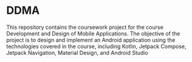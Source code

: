 # DDMA
This repository contains the coursework project for the course Development and Design of Mobile Applications. The objective of the project is to design and implement an Android application using the technologies covered in the course, including Kotlin, Jetpack Compose, Jetpack Navigation, Material Design, and Android Studio
